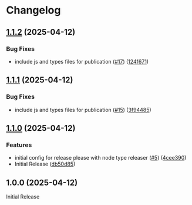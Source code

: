 # Changelog

## [1.1.2](https://github.com/tsuhama/release-please-please-me/compare/v1.1.1...v1.1.2) (2025-04-12)


### Bug Fixes

* include js and types files for publication ([#17](https://github.com/tsuhama/release-please-please-me/issues/17)) ([124f671](https://github.com/tsuhama/release-please-please-me/commit/124f67170ec43b799a31cd646d726870ea36ff04))

## [1.1.1](https://github.com/tsuhama/release-please-please-me/compare/v1.1.0...v1.1.1) (2025-04-12)


### Bug Fixes

* include js and types files for publication ([#15](https://github.com/tsuhama/release-please-please-me/issues/15)) ([3f94485](https://github.com/tsuhama/release-please-please-me/commit/3f944857b41f107f8538fee1b486324103db044e))

## [1.1.0](https://github.com/tsuhama/release-please-please-me/compare/v1.0.0...v1.1.0) (2025-04-12)


### Features

* initial config for release please with node type releaser ([#5](https://github.com/tsuhama/release-please-please-me/issues/5)) ([4cee390](https://github.com/tsuhama/release-please-please-me/commit/4cee390b73fc76137614e4a1e163d70e95b424f3))
* Initial Release ([db50d85](https://github.com/tsuhama/release-please-please-me/commit/db50d857748c8d1e009cc545cb06e2784a752981))

## 1.0.0 (2025-04-12)

Initial Release
